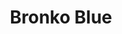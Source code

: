 ---
title: Bronko Blue
developer: bytecombo
image: BronkoBlue.png
link: http://bronko.bytecombo.com/
ios: https://itunes.apple.com/en/app/bronko-blue-the-kitten-copter/id897069572
android: https://play.google.com/store/apps/details?id=com.bytecombo.bronko
amazon: http://www.amazon.com/gp/product/B00LSRLPHQ
blackberry: http://appworld.blackberry.com/webstore/content/59109841
flash: http://www.kongregate.com/games/bytecombo/bronko-blue-the-kitten-copter
---